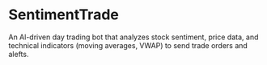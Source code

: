# SentimentTrade
An Al-driven day trading bot that analyzes stock sentiment, price data, and technical indicators (moving averages, VWAP) to send trade orders and alefts.
